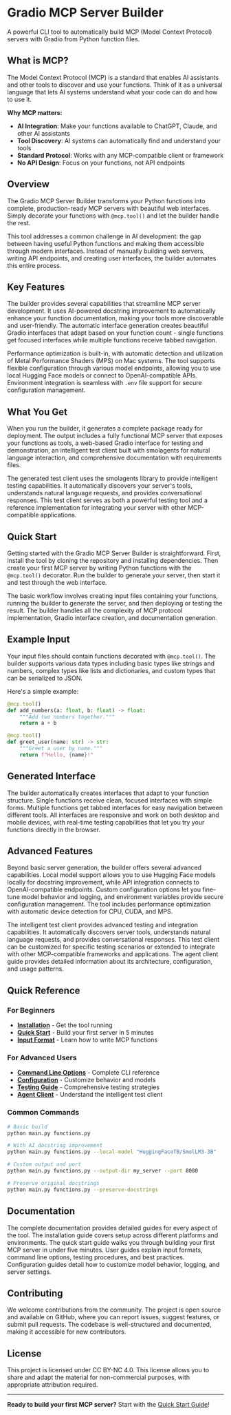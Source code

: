 # Gradio MCP Server Builder

A powerful CLI tool to automatically build MCP (Model Context Protocol) servers with Gradio from Python function files.

## What is MCP?

The Model Context Protocol (MCP) is a standard that enables AI assistants and other tools to discover and use your functions. Think of it as a universal language that lets AI systems understand what your code can do and how to use it.

**Why MCP matters:**
- **AI Integration**: Make your functions available to ChatGPT, Claude, and other AI assistants
- **Tool Discovery**: AI systems can automatically find and understand your tools
- **Standard Protocol**: Works with any MCP-compatible client or framework
- **No API Design**: Focus on your functions, not API endpoints

## Overview

The Gradio MCP Server Builder transforms your Python functions into complete, production-ready MCP servers with beautiful web interfaces. Simply decorate your functions with `@mcp.tool()` and let the builder handle the rest.

This tool addresses a common challenge in AI development: the gap between having useful Python functions and making them accessible through modern interfaces. Instead of manually building web servers, writing API endpoints, and creating user interfaces, the builder automates this entire process.

## Key Features

The builder provides several capabilities that streamline MCP server development. It uses AI-powered docstring improvement to automatically enhance your function documentation, making your tools more discoverable and user-friendly. The automatic interface generation creates beautiful Gradio interfaces that adapt based on your function count - single functions get focused interfaces while multiple functions receive tabbed navigation.

Performance optimization is built-in, with automatic detection and utilization of Metal Performance Shaders (MPS) on Mac systems. The tool supports flexible configuration through various model endpoints, allowing you to use local Hugging Face models or connect to OpenAI-compatible APIs. Environment integration is seamless with `.env` file support for secure configuration management.

## What You Get

When you run the builder, it generates a complete package ready for deployment. The output includes a fully functional MCP server that exposes your functions as tools, a web-based Gradio interface for testing and demonstration, an intelligent test client built with smolagents for natural language interaction, and comprehensive documentation with requirements files.

The generated test client uses the smolagents library to provide intelligent testing capabilities. It automatically discovers your server's tools, understands natural language requests, and provides conversational responses. This test client serves as both a powerful testing tool and a reference implementation for integrating your server with other MCP-compatible applications.

## Quick Start

Getting started with the Gradio MCP Server Builder is straightforward. First, install the tool by cloning the repository and installing dependencies. Then create your first MCP server by writing Python functions with the `@mcp.tool()` decorator. Run the builder to generate your server, then start it and test through the web interface.

The basic workflow involves creating input files containing your functions, running the builder to generate the server, and then deploying or testing the result. The builder handles all the complexity of MCP protocol implementation, Gradio interface creation, and documentation generation.

## Example Input

Your input files should contain functions decorated with `@mcp.tool()`. The builder supports various data types including basic types like strings and numbers, complex types like lists and dictionaries, and custom types that can be serialized to JSON.

Here's a simple example:

```python
@mcp.tool()
def add_numbers(a: float, b: float) -> float:
    """Add two numbers together."""
    return a + b

@mcp.tool()
def greet_user(name: str) -> str:
    """Greet a user by name."""
    return f"Hello, {name}!"
```

## Generated Interface

The builder automatically creates interfaces that adapt to your function structure. Single functions receive clean, focused interfaces with simple forms. Multiple functions get tabbed interfaces for easy navigation between different tools. All interfaces are responsive and work on both desktop and mobile devices, with real-time testing capabilities that let you try your functions directly in the browser.

## Advanced Features

Beyond basic server generation, the builder offers several advanced capabilities. Local model support allows you to use Hugging Face models locally for docstring improvement, while API integration connects to OpenAI-compatible endpoints. Custom configuration options let you fine-tune model behavior and logging, and environment variables provide secure configuration management. The tool includes performance optimization with automatic device detection for CPU, CUDA, and MPS.

The intelligent test client provides advanced testing and integration capabilities. It automatically discovers server tools, understands natural language requests, and provides conversational responses. This test client can be customized for specific testing scenarios or extended to integrate with other MCP-compatible frameworks and applications. The agent client guide provides detailed information about its architecture, configuration, and usage patterns.

## Quick Reference

### For Beginners
- **[Installation](getting-started/installation.md)** - Get the tool running
- **[Quick Start](getting-started/quickstart.md)** - Build your first server in 5 minutes
- **[Input Format](user-guide/input-format.md)** - Learn how to write MCP functions

### For Advanced Users
- **[Command Line Options](user-guide/command-line.md)** - Complete CLI reference
- **[Configuration](configuration/overview.md)** - Customize behavior and models
- **[Testing Guide](user-guide/testing.md)** - Comprehensive testing strategies
- **[Agent Client](user-guide/agent-client.md)** - Understand the intelligent test client

### Common Commands
```bash
# Basic build
python main.py functions.py

# With AI docstring improvement
python main.py functions.py --local-model "HuggingFaceTB/SmolLM3-3B"

# Custom output and port
python main.py functions.py --output-dir my_server --port 8080

# Preserve original docstrings
python main.py functions.py --preserve-docstrings
```

## Documentation

The complete documentation provides detailed guides for every aspect of the tool. The installation guide covers setup across different platforms and environments. The quick start guide walks you through building your first MCP server in under five minutes. User guides explain input formats, command line options, testing procedures, and best practices. Configuration guides detail how to customize model behavior, logging, and server settings.

## Contributing

We welcome contributions from the community. The project is open source and available on GitHub, where you can report issues, suggest features, or submit pull requests. The codebase is well-structured and documented, making it accessible for new contributors.

## License

This project is licensed under CC BY-NC 4.0. This license allows you to share and adapt the material for non-commercial purposes, with appropriate attribution required.

---

**Ready to build your first MCP server?** Start with the [Quick Start Guide](getting-started/quickstart.md)!
